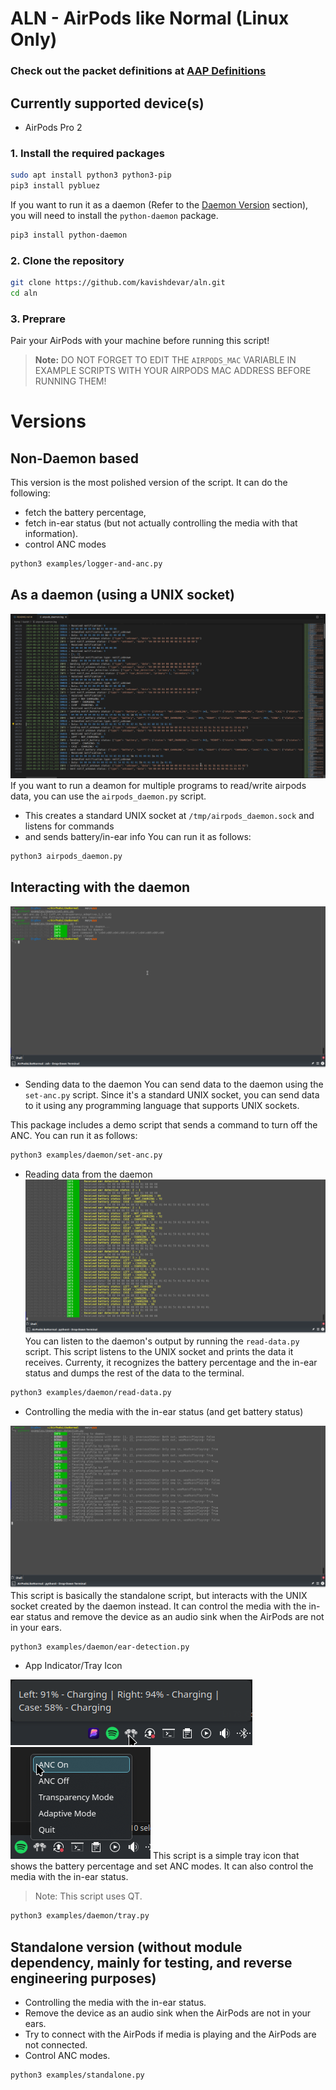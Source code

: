 # ALN - AirPods like Normal (Linux Only)

### Check out the packet definitions at [AAP Definitions](/AAP%20Definitions.md)

## Currently supported device(s)
- AirPods Pro 2

### 1. Install the required packages

```bash
sudo apt install python3 python3-pip
pip3 install pybluez
```

If you want to run it as a daemon (Refer to the [Daemon Version](#as-a-daemon-using-a-unix-socket) section), you will need to install the `python-daemon` package.

```bash
pip3 install python-daemon
```

### 2. Clone the repository

```bash
git clone https://github.com/kavishdevar/aln.git
cd aln
```

### 3. Preprare
Pair your AirPods with your machine before running this script!
> **Note:** DO NOT FORGET TO EDIT THE `AIRPODS_MAC` VARIABLE IN EXAMPLE SCRIPTS  WITH YOUR AIRPODS MAC ADDRESS BEFORE RUNNING THEM!

# Versions

## Non-Daemon based
This version is the most polished version of the script. It can do the following:
- fetch the battery percentage,
- fetch in-ear status (but not actually controlling the media with that information).
- control ANC modes
```bash
python3 examples/logger-and-anc.py
```

## As a daemon (using a UNIX socket)
![Daemon Log Screenshot](imgs/daemon-log.png)
If you want to run a deamon for multiple programs to read/write airpods data, you can use the `airpods_daemon.py` script.
- This creates a standard UNIX socket at `/tmp/airpods_daemon.sock` and listens for commands
- and sends battery/in-ear info
You can run it as follows:

```bash
python3 airpods_daemon.py
```

## Interacting with the daemon
![Set ANC Screenshot](imgs/set-anc.png)
- Sending data to the daemon
You can send data to the daemon using the `set-anc.py` script. Since it's a standard UNIX socket, you can send data to it using any programming language that supports UNIX sockets.

This package includes a demo script that sends a command to turn off the ANC. You can run it as follows:

```bash
python3 examples/daemon/set-anc.py
```

- Reading data from the daemon
![Read Data Screenshot](imgs/read-data.png)
You can listen to the daemon's output by running the `read-data.py` script. This script listens to the UNIX socket and prints the data it receives. Currenty, it recognizes the battery percentage and the in-ear status and dumps the rest of the data to the terminal.

```bash
python3 examples/daemon/read-data.py
```

- Controlling the media with the in-ear status (and get battery status)

![Ear Detection Screenshot](imgs/ear-detection.png)
This script is basically the standalone script, but interacts with the UNIX socket created by the daemon instead. It can control the media with the in-ear status and remove the device as an audio sink when the AirPods are not in your ears.

```bash
python3 examples/daemon/ear-detection.py
```

- App Indicator/Tray Icon

![Tray Icon Hover Screenshot](imgs/tray-icon-hover.png)
![Tray Icon Menu Screenshot](imgs/tray-icon-menu.png)
This script is a simple tray icon that shows the battery percentage and set ANC modes. It can also control the media with the in-ear status.
> Note: This script uses QT.

```bash
python3 examples/daemon/tray.py
```

## Standalone version (without module dependency, mainly for testing, and reverse engineering purposes)
- Controlling the media with the in-ear status.
- Remove the device as an audio sink when the AirPods are not in your ears. 
- Try to connect with the AirPods if media is playing and the AirPods are not connected.
- Control ANC modes.
  
```bash
python3 examples/standalone.py
```
